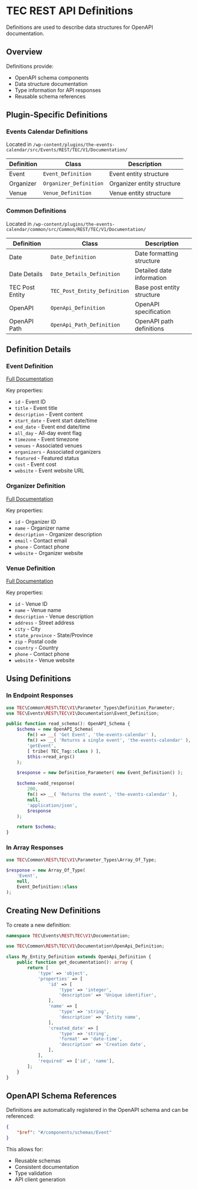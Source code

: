 # TEC REST API Definitions

Definitions are used to describe data structures for OpenAPI documentation.

## Overview

Definitions provide:

- OpenAPI schema components
- Data structure documentation
- Type information for API responses
- Reusable schema references

## Plugin-Specific Definitions

### Events Calendar Definitions

Located in `/wp-content/plugins/the-events-calendar/src/Events/REST/TEC/V1/Documentation/`

| Definition | Class | Description |
|------------|-------|-------------|
| Event | `Event_Definition` | Event entity structure |
| Organizer | `Organizer_Definition` | Organizer entity structure |
| Venue | `Venue_Definition` | Venue entity structure |

### Common Definitions

Located in `/wp-content/plugins/the-events-calendar/common/src/Common/REST/TEC/V1/Documentation/`

| Definition | Class | Description |
|------------|-------|-------------|
| Date | `Date_Definition` | Date formatting structure |
| Date Details | `Date_Details_Definition` | Detailed date information |
| TEC Post Entity | `TEC_Post_Entity_Definition` | Base post entity structure |
| OpenAPI | `OpenApi_Definition` | OpenAPI specification |
| OpenAPI Path | `OpenApi_Path_Definition` | OpenAPI path definitions |

## Definition Details

### Event Definition

[Full Documentation](definitions/event.md)

Key properties:

- `id` - Event ID
- `title` - Event title
- `description` - Event content
- `start_date` - Event start date/time
- `end_date` - Event end date/time
- `all_day` - All-day event flag
- `timezone` - Event timezone
- `venues` - Associated venues
- `organizers` - Associated organizers
- `featured` - Featured status
- `cost` - Event cost
- `website` - Event website URL

### Organizer Definition

[Full Documentation](definitions/organizer.md)

Key properties:

- `id` - Organizer ID
- `name` - Organizer name
- `description` - Organizer description
- `email` - Contact email
- `phone` - Contact phone
- `website` - Organizer website

### Venue Definition

[Full Documentation](definitions/venue.md)

Key properties:

- `id` - Venue ID
- `name` - Venue name
- `description` - Venue description
- `address` - Street address
- `city` - City
- `state_province` - State/Province
- `zip` - Postal code
- `country` - Country
- `phone` - Contact phone
- `website` - Venue website

## Using Definitions

### In Endpoint Responses

```php
use TEC\Common\REST\TEC\V1\Parameter_Types\Definition_Parameter;
use TEC\Events\REST\TEC\V1\Documentation\Event_Definition;

public function read_schema(): OpenAPI_Schema {
    $schema = new OpenAPI_Schema(
        fn() => __( 'Get Event', 'the-events-calendar' ),
        fn() => __( 'Returns a single event', 'the-events-calendar' ),
        'getEvent',
        [ tribe( TEC_Tag::class ) ],
        $this->read_args()
    );

    $response = new Definition_Parameter( new Event_Definition() );

    $schema->add_response(
        200,
        fn() => __( 'Returns the event', 'the-events-calendar' ),
        null,
        'application/json',
        $response
    );

    return $schema;
}
```

### In Array Responses

```php
use TEC\Common\REST\TEC\V1\Parameter_Types\Array_Of_Type;

$response = new Array_Of_Type(
    'Event',
    null,
    Event_Definition::class
);
```

## Creating New Definitions

To create a new definition:

```php
namespace TEC\Events\REST\TEC\V1\Documentation;

use TEC\Common\REST\TEC\V1\Documentation\OpenApi_Definition;

class My_Entity_Definition extends OpenApi_Definition {
    public function get_documentation(): array {
        return [
            'type' => 'object',
            'properties' => [
                'id' => [
                    'type' => 'integer',
                    'description' => 'Unique identifier',
                ],
                'name' => [
                    'type' => 'string',
                    'description' => 'Entity name',
                ],
                'created_date' => [
                    'type' => 'string',
                    'format' => 'date-time',
                    'description' => 'Creation date',
                ],
            ],
            'required' => ['id', 'name'],
        ];
    }
}
```

## OpenAPI Schema References

Definitions are automatically registered in the OpenAPI schema and can be referenced:

```json
{
    "$ref": "#/components/schemas/Event"
}
```

This allows for:

- Reusable schemas
- Consistent documentation
- Type validation
- API client generation
